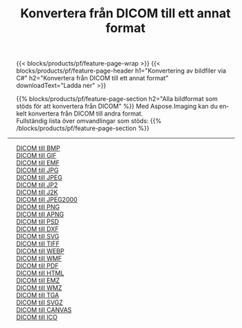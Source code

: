 ﻿---
title: Konvertera från DICOM till ett annat format 
weight: 3920
url: /sv/net/conversion/from/dicom 
lang: sv
langdirlevel: 2
locales: zh-hans,ja,it,ru,de,es,fr,nl,id,lt,pl,pt,vi,tr,ko,zh-hant,ar,hi,th,sv,cs,uk,he
description: Med Aspose.Imaging kan du enkelt konvertera från DICOM till ett annat format
---

{{< blocks/products/pf/feature-page-wrap >}}
{{< blocks/products/pf/feature-page-header h1="Konvertering av bildfiler via C#" h2="Konvertera från DICOM till ett annat format" downloadText="Ladda ner" >}}


{{% blocks/products/pf/feature-page-section  h2="Alla bildformat som stöds för att konvertera från DICOM" %}}
Med Aspose.Imaging kan du enkelt konvertera från DICOM till andra format.
<br/>
Fullständig lista över omvandlingar som stöds:
{{% /blocks/products/pf/feature-page-section %}}
<div class="container-fluid productfamilypage bg-gray">
    <div class="convertypes bg-gray agp-content section">
        <div class="container">
		<hr style="margin-left:-20px;"/>
		<div class="row other-converters">
		    <div class='col-md-2 other-converter remove-lp remove-rp'><a href="/imaging/sv/net/conversion/dicom-to-bmp" >DICOM till BMP</a></div><div class='col-md-2 other-converter remove-lp remove-rp'><a href="/imaging/sv/net/conversion/dicom-to-gif" >DICOM till GIF</a></div><div class='col-md-2 other-converter remove-lp remove-rp'><a href="/imaging/sv/net/conversion/dicom-to-emf" >DICOM till EMF</a></div><div class='col-md-2 other-converter remove-lp remove-rp'><a href="/imaging/sv/net/conversion/dicom-to-jpg" >DICOM till JPG</a></div><div class='col-md-2 other-converter remove-lp remove-rp'><a href="/imaging/sv/net/conversion/dicom-to-jpeg" >DICOM till JPEG</a></div><div class='col-md-2 other-converter remove-lp remove-rp'><a href="/imaging/sv/net/conversion/dicom-to-jp2" >DICOM till JP2</a></div><div class='col-md-2 other-converter remove-lp remove-rp'><a href="/imaging/sv/net/conversion/dicom-to-j2k" >DICOM till J2K</a></div><div class='col-md-2 other-converter remove-lp remove-rp'><a href="/imaging/sv/net/conversion/dicom-to-jpeg2000" >DICOM till JPEG2000</a></div><div class='col-md-2 other-converter remove-lp remove-rp'><a href="/imaging/sv/net/conversion/dicom-to-png" >DICOM till PNG</a></div><div class='col-md-2 other-converter remove-lp remove-rp'><a href="/imaging/sv/net/conversion/dicom-to-apng" >DICOM till APNG</a></div><div class='col-md-2 other-converter remove-lp remove-rp'><a href="/imaging/sv/net/conversion/dicom-to-psd" >DICOM till PSD</a></div><div class='col-md-2 other-converter remove-lp remove-rp'><a href="/imaging/sv/net/conversion/dicom-to-dxf" >DICOM till DXF</a></div><div class='col-md-2 other-converter remove-lp remove-rp'><a href="/imaging/sv/net/conversion/dicom-to-svg" >DICOM till SVG</a></div><div class='col-md-2 other-converter remove-lp remove-rp'><a href="/imaging/sv/net/conversion/dicom-to-tiff" >DICOM till TIFF</a></div><div class='col-md-2 other-converter remove-lp remove-rp'><a href="/imaging/sv/net/conversion/dicom-to-webp" >DICOM till WEBP</a></div><div class='col-md-2 other-converter remove-lp remove-rp'><a href="/imaging/sv/net/conversion/dicom-to-wmf" >DICOM till WMF</a></div><div class='col-md-2 other-converter remove-lp remove-rp'><a href="/imaging/sv/net/conversion/dicom-to-pdf" >DICOM till PDF</a></div><div class='col-md-2 other-converter remove-lp remove-rp'><a href="/imaging/sv/net/conversion/dicom-to-html" >DICOM till HTML</a></div><div class='col-md-2 other-converter remove-lp remove-rp'><a href="/imaging/sv/net/conversion/dicom-to-emz" >DICOM till EMZ</a></div><div class='col-md-2 other-converter remove-lp remove-rp'><a href="/imaging/sv/net/conversion/dicom-to-wmz" >DICOM till WMZ</a></div><div class='col-md-2 other-converter remove-lp remove-rp'><a href="/imaging/sv/net/conversion/dicom-to-tga" >DICOM till TGA</a></div><div class='col-md-2 other-converter remove-lp remove-rp'><a href="/imaging/sv/net/conversion/dicom-to-svgz" >DICOM till SVGZ</a></div><div class='col-md-2 other-converter remove-lp remove-rp'><a href="/imaging/sv/net/conversion/dicom-to-canvas" >DICOM till CANVAS</a></div><div class='col-md-2 other-converter remove-lp remove-rp'><a href="/imaging/sv/net/conversion/dicom-to-ico" >DICOM till ICO</a></div>
                </div>
        </div>
    </div>
</div>
<br/>

